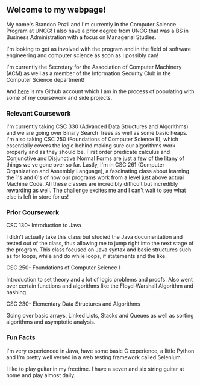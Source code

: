 ## Welcome to my webpage!

My name's Brandon Pozil and I'm currently in the Computer Science Program at UNCG! I also have a prior degree from UNCG that was a BS in Business Administration with a focus on Managerial Studies.

I'm looking to get as involved with the program and in the field of software engineering and computer science as soon as I possibly can!

I'm currently the Secretary for the Association of Computer Machinery (ACM) as well as a member of the Information Security Club in the Computer Science department!

And [here](http://github.com/HouhaiFam) is my Github account which I am in the process of populating with some of my coursework and side projects.

### Relevant Coursework

I'm currently taking CSC 330 (Advanced Data Structures and Algorithms) and we are going over Binary Search Trees as well as some basic heaps. I'm also taking CSC 250 (Foundations of Computer Science II), which essentially covers the logic behind making sure our algorithms work properly and as they should be. First order predicate calculus and Conjunctive and Disjunctive Normal Forms are just a few of the litany of things we've gone over so far. Lastly, I'm in CSC 261 (Computer Organization and Assembly Language), a fascinating class about learning the 1's and 0's of how our programs work from a level just above actual Machine Code. All these classes are incredibly difficult but incredibly rewarding as well. The challenge excites me and I can't wait to see what else is left in store for us! 


### Prior Coursework
CSC 130- Introduction to Java

I didn't actually take this class but studied the Java documentation and tested out of the class, thus allowing me to jump right into the next stage of the program. This class focused on Java syntax and basic structures such as for loops, while and do while loops, if statements and the like.

CSC 250- Foundations of Computer Science I

Introduction to set theory and a lot of logic problems and proofs. Also went over certain functions and algorithms like the Floyd-Warshall Algorithm and hashing.


CSC 230- Elementary Data Structures and Algorithms

Going over basic arrays, Linked Lists, Stacks and Queues as well as sorting algorithms and asymptotic analysis.

### Fun Facts
I'm very experienced in Java, have some basic C experience, a little Python and I'm pretty well versed in a web testing framework called Selenium. 

I like to play guitar in my freetime. I have a seven and six string guitar at home and play almost daily. 


